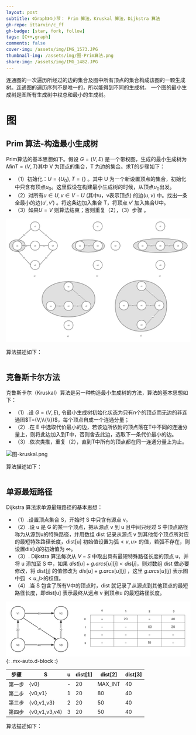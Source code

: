 ```yaml
---
layout: post
subtitle: 《Graph》4小节： Prim 算法，Kruskal 算法，Dijkstra 算法
gh-repo: ittarvin/c_ff
gh-badge: [star, fork, follow]
tags: [C++,graph]
comments: false
cover-img: /assets/img/IMG_1573.JPG
thumbnail-img: /assets/img/图-Prim算法.png
share-img: /assets/img/IMG_1482.JPG
---
```

连通图的一次遍历所经过的边的集合及图中所有顶点的集合构成该图的一颗生成树。连通图的遍历序列不是唯一的，所以能得到不同的生成树。
一个图的最小生成树是图所有生成树中权总和最小的生成树。

# 图


##  Prim 算法-构造最小生成树
Prim算法的基本思想如下。假设 $G=(V,E)$ 是一个带权图，生成的最小生成树为 $MinT=(V,T)$其中 V 为顶点的集合，T 为边的集合。求T的步骤如下：
- （1）初始化：$U=\{U_0\},T=\{\}$ 。其中 U 为一个新设置顶点的集合，初始化中只含有顶点$u_0$。这里假设在构建最小生成树的时候，从顶点$u_0$出发。
- （2）对所有$u \in U,v \in V-U$ (其中u，v表示顶点) 的边$(u,v)$ 中。找出一条全最小的边$(u',v')$ 。将这条边加入集合 T，将顶点 $v'$ 加入集合U中。
- （3）如果$U=V$ 则算法结束；否则重复（2），（3）步骤  。

![图-Prim算法.png](/assets/img/图-Prim算法.png)

算法描述如下：

```cpp


```

##   克鲁斯卡尔方法
克鲁斯卡尔（Kruskal）算法是另一种构造最小生成树的方法，算法的基本思想如下：
- （1）.设 $G=(V,E)$, 令最小生成树初始化状态为只有n个的顶点而无边的非连通图$T=(V,\\{\\})$，每个顶点自成一个连通分量；
- （2）.在 E 中选取代价最小的边，若该边所依附的顶点落在T中不同的连通分量上，则将此边加入到T中，否则舍去此边，选取下一条代价最小的边。
- （3）.依次类推，重复（2），直到T中所有的顶点都在同一连通分量上为止。

![图-kruskal.png](/assets/img/图-kruskal.png)

算法描述如下：

```cpp


```

## 单源最短路径
Dijkstra 算法求单源最短路径的基本思想：
- （1）.设置顶点集合 S，开始时 S 中只含有源点 v。
- （2）.设 u 是 G 的某一个顶点，把从源点 v 到 u 且中间只经过 S 中顶点路径称为从源到u的特殊路径，并用数组 dist 记录从源点 v 到其他每个顶点所对应的最短特殊路径长度，dist[u] 初始值设置为弧$<v,u>$ 的值，若弧不存在，则设置dis[u]的初始值为 $\infty$。
- （3）. Dijkstra 算法每次从 $V-S$ 中取出具有最短特殊路径长度的顶点 u，并将 u 添加至 S 中，如果 $dist[u] + g.arcs[u][j] < dis[j]$，则对数组 dist 做必要修改，将 dist[j] 的值修改为 $dis[u] + g.arcs[u][j]$ ，这里 $g.arcs[u][j]$ 表示图中弧 $<u,j>$的权值。
- （4）.当 S 包含了所有V中的顶点时，dist 就记录了从源点到其他顶点的最短路径长度，即dist[u] 表示最终从远点 v 到顶点u 的最短路径长度。

![](/assets/img/Dijkstra.png){: .mx-auto.d-block :}

| 步骤  | S             | u | dist[1] | dist[2] | dist[3] |
|:---:|---------------|---|---------|---------|---------|
| 第一步 | {v0}          | - | 20      | MAX_INT | 40      |
| 第二步 | {v0,v1}       | 1 | 20      | 80      | 40      |
| 第三步 | {v0,v1,v3}    | 2 | 20      | 50      | 40      |
| 第四步 | {v0,v1,v3,v4} | 3 | 20      | 50      | 40      |

算法描述如下：

```cpp
  
  
```
